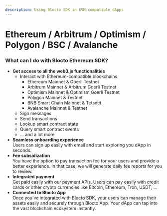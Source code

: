 ```yaml
---
description: Using Blocto SDK in EVM-compatible dApps
---
```


# Ethereum / Arbitrum / Optimism / Polygon / BSC / Avalanche

### What can I do with Blocto Ethereum SDK?

* **Get access to all the web3.js functionalities**
  * Interact with Ethereum-compatible blockchains
    * Ethereum Mainnet & Goerli Testnet
    * Arbitrum Mainnet & Arbitrum Goerli Testnet
    * Optimism Mainnet & Optimism Goerli Testnet
    * Polygon Mainnet & Testnet
    * BNB Smart Chain Mainnet & Tetsnet
    * Avalanche Mainnet & Testnet
  * Sign messages
  * Send transactions
  * Lookup smart contract state
  * Query smart contract events
  * ... and a lot more
* **Seamless onboarding experience**\
  Users can sign up easily with email and start exploring you dApp in seconds.
* **Fee subsidization**\
  You have the option to pay transaction fee for your users and provide a better experience. In that case, we will generate daily fee reports for you to review.
* **Integrated payment**\
  Get paid easily with our payment APIs. Users can pay easily with credit cards or other crypto currencies like Bitcoin, Ethereum, Tron, USDT, ...
* **Connected to Blocto App**\
  Once you've integrated with Blocto SDK, your users can manage their assets easily and securely through Blocto App. Your dApp can tap into the vast blockchain ecosystem instantly.
